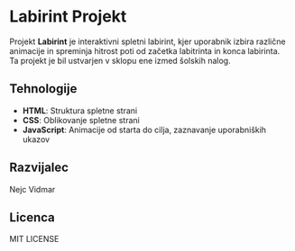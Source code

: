 # Labirint Projekt

Projekt **Labirint** je interaktivni spletni labirint, kjer uporabnik izbira različne animacije in spreminja hitrost poti od začetka labitrinta in konca labirinta.<br>
Ta projekt je bil ustvarjen v sklopu ene izmed šolskih nalog.

## Tehnologije

- **HTML**: Struktura spletne strani
- **CSS**: Oblikovanje spletne strani
- **JavaScript**: Animacije od starta do cilja, zaznavanje uporabniških ukazov

## Razvijalec
Nejc Vidmar

## Licenca
MIT LICENSE
